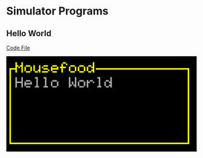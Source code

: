 # Simulator Programs

## Hello World 

[Code File](./hello_world/src/main.rs)

![output](./hello_world/hello_world.png)
